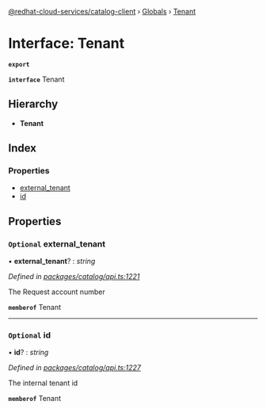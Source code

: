 [@redhat-cloud-services/catalog-client](../README.md) › [Globals](../globals.md) › [Tenant](tenant.md)

# Interface: Tenant

**`export`** 

**`interface`** Tenant

## Hierarchy

* **Tenant**

## Index

### Properties

* [external_tenant](tenant.md#optional-external_tenant)
* [id](tenant.md#optional-id)

## Properties

### `Optional` external_tenant

• **external_tenant**? : *string*

*Defined in [packages/catalog/api.ts:1221](https://github.com/RedHatInsights/javascript-clients/blob/master/packages/catalog/api.ts#L1221)*

The Request account number

**`memberof`** Tenant

___

### `Optional` id

• **id**? : *string*

*Defined in [packages/catalog/api.ts:1227](https://github.com/RedHatInsights/javascript-clients/blob/master/packages/catalog/api.ts#L1227)*

The internal tenant id

**`memberof`** Tenant
